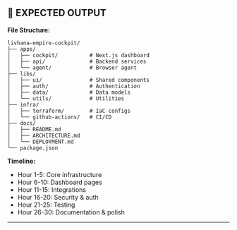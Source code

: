 ## 🚀 EXPECTED OUTPUT

**File Structure:**

```
livhana-empire-cockpit/
├── apps/
│   ├── cockpit/          # Next.js dashboard
│   ├── api/              # Backend services
│   └── agent/            # Browser agent
├── libs/
│   ├── ui/               # Shared components
│   ├── auth/             # Authentication
│   ├── data/             # Data models
│   └── utils/            # Utilities
├── infra/
│   ├── terraform/        # IaC configs
│   └── github-actions/   # CI/CD
├── docs/
│   ├── README.md
│   ├── ARCHITECTURE.md
│   └── DEPLOYMENT.md
└── package.json
```

**Timeline:**

- Hour 1-5: Core infrastructure
- Hour 6-10: Dashboard pages
- Hour 11-15: Integrations
- Hour 16-20: Security & auth
- Hour 21-25: Testing
- Hour 26-30: Documentation & polish

---
